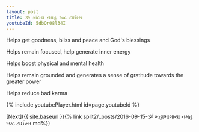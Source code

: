 ```yaml
---
layout: post
title: ૐ કાંટાય નમહ ૧૦૮ ટાઈમ્સ
youtubeId: 5dbQr08l34I
---
```

 
 
Helps get goodness, bliss and peace and God's blessings
 
Helps remain focused, help generate inner energy 
 
Helps boost physical and mental health 
 
Helps remain grounded and generates a sense of gratitude towards the greater power 
 
Helps reduce bad karma
 
 
 
 


{% include youtubePlayer.html id=page.youtubeId %}
 
[Next]({{ site.baseurl }}{% link  split2/_posts/2016-09-15-ૐ મહાભાગાયા નમહ ૧૦૮ ટાઈમ્સ.md%})
 

